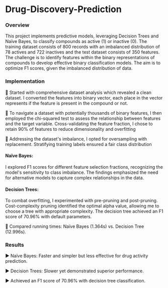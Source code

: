 # Drug-Discovery-Prediction

### Overview
This project implements predictive models, leveraging Decision Trees and Naïve Bayes, to classify compounds as active (1) or inactive (0). The training dataset consists of 800 records with an imbalanced distribution of 78 actives and 722 inactives and the test dataset consists of 350 features. The challenge is to identify features within the binary representations of compounds to develop effective binary classification models. The aim is to optimize F1 scores, given the imbalanced distribution of data.

### Implementation
🎯 Started with comprehensive dataset analysis which revealed a clean dataset. I converted the features into binary vector, each place in the vector represents if the feature is present in the compound or not.

🎯 To navigate a dataset with potentially thousands of binary features, I then employed the chi-squared test to assess the relationship between features and the target variable. Cross-validating the feature fraction, I chose to retain 90% of features to reduce dimensionality and overfitting

🎯 Addressing the dataset's imbalance, I opted for oversampling with replacement. Stratifying training labels ensured a fair class distribution

#### Naïve Bayes:
I explored F1 scores for different feature selection fractions, recognizing the model's sensitivity to class imbalance. The findings emphasized the need for alternative models to capture complex relationships in the data.

#### Decision Trees:
To combat overfitting, I experimented with pre-pruning and post-pruning. 
Cost-complexity pruning identified the optimal alpha value, allowing me to choose a tree with appropriate complexity. 
The decision tree achieved an F1 score of 70.96% with default parameters. 

🎯 Compared running times: Naïve Bayes (1.364s) vs. Decision Tree (12.996s).

### Results 
▶️ Naïve Bayes: Faster and simpler but less effective for drug activity prediction.

▶️ Decision Trees: Slower yet demonstrated superior performance.

▶️ Achieved an F1 score of 70.96% with decision tree classification.

